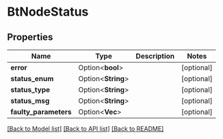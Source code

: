 # BtNodeStatus

## Properties

Name | Type | Description | Notes
------------ | ------------- | ------------- | -------------
**error** | Option<**bool**> |  | [optional]
**status_enum** | Option<**String**> |  | [optional]
**status_type** | Option<**String**> |  | [optional]
**status_msg** | Option<**String**> |  | [optional]
**faulty_parameters** | Option<**Vec<String>**> |  | [optional]

[[Back to Model list]](../README.md#documentation-for-models) [[Back to API list]](../README.md#documentation-for-api-endpoints) [[Back to README]](../README.md)


